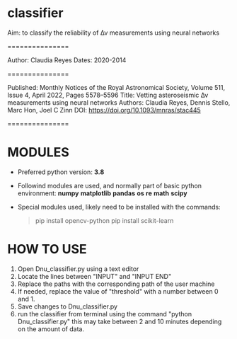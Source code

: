 # classifier

Aim: to classify the reliability of Δν measurements using neural networks

===============

Author: Claudia Reyes
Dates: 2020-2014

===============

Published: Monthly Notices of the Royal Astronomical Society, Volume 511, Issue 4, April 2022, Pages 5578–5596
Title: Vetting asteroseismic Δν measurements using neural networks
Authors: Claudia Reyes, Dennis Stello, Marc Hon, Joel C Zinn
DOI: https://doi.org/10.1093/mnras/stac445

===============

MODULES
=======

- Preferred python version: 
**3.8**

- Followind modules are used, and normally part of basic  python environment:
**numpy**
**matplotlib**
**pandas**
**os**
**re**
**math**
**scipy**

- Special modules used, likely need to be installed with the commands:
  > pip install opencv-python
  > pip install scikit-learn 


HOW TO USE
==========

1. Open Dnu_classifier.py using a text editor
2. Locate the lines between "INPUT" and "INPUT END" 
3. Replace the paths with the corresponding path of the user machine
4. If needed, replace the value of "threshold" with a number between 0 and 1.
5. Save changes to Dnu_classifier.py
6. run the classifier from terminal using the command "python Dnu_classifier.py" this may take between 2 and 10 minutes depending on the amount of data.
